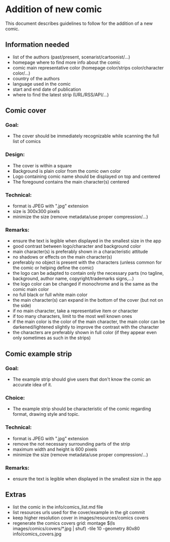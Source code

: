 
Addition of new comic
=====================

This document describes guidelines to follow for the addition of a new comic.


Information needed
------------------

- list of the authors (past/present, scenarist/cartoonist/...)
- homepage where to find more info about the comic
- comic main representative color (homepage color/strips color/character color/...)
- country of the authors
- language used in the comic
- start and end date of publication
- where to find the latest strip (URL/RSS/API/...)


Comic cover
-----------

### Goal:
- The cover should be immediately recognizable while scanning the full list of comics

### Design:
- The cover is within a square
- Background is plain color from the comic own color
- Logo containing comic name should be displayed on top and centered
- The foregound contains the main character(s) centered

### Technical:
- format is JPEG with ".jpg" extension
- size is 300x300 pixels
- minimize the size (remove metadata/use proper compression/...)

### Remarks:
- ensure the text is legible when displayed in the smallest size in the app
- good contrast between logo/character and background color
- main character(s) is preferably shown in a characteristic attitude
- no shadows or effects on the main character(s)
- preferably no object is present with the characters (unless common for the comic or helping define the comic)
- the logo can be adapted to contain only the necessary parts (no tagline, background, author name, copyright/trademarks signs,...)
- the logo color can be changed if monochrome and is the same as the comic main color
- no full black or full white main color
- the main character(s) can expand in the bottom of the cover (but not on the side)
- if no main character, take a representative item or character
- if too many characters, limit to the most well known ones
- if the main color is the color of the main character, the main color can be darkened/lightened slightly to improve the contrast with the character
- the characters are preferably shown in full color (if they appear even only sometimes as such in the strips)

Comic example strip
-------------------

### Goal:
- The example strip should give users that don't know the comic an accurate idea of it.

### Choice:
- The example strip should be characteristic of the comic regarding format, drawing style and topic.

### Technical:
- format is JPEG with ".jpg" extension
- remove the not necessary surrounding parts of the strip
- maximum width and height is 600 pixels
- minimize the size (remove metadata/use proper compression/...)

### Remarks:
- ensure the text is legible when displayed in the smallest size in the app


Extras
------

- list the comic in the info/comics_list.md file
- list resources urls used for the cover/example in the git commit
- keep higher resolution cover in images/resources/comics covers
- regenerate the comics covers grid: montage $(ls images/comics/covers/*.jpg | shuf) -tile 10 -geometry 80x80 info/comics_covers.jpg
